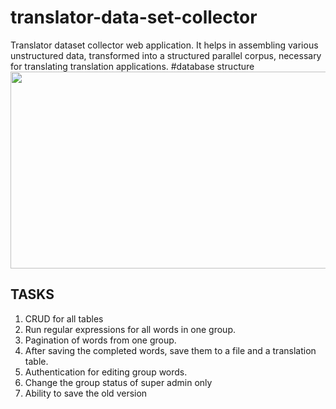 # translator-data-set-collector
Translator dataset collector web application. It helps in assembling various unstructured data, transformed into a structured parallel corpus, necessary for translating translation applications.
#database structure
<img width="560" height="315" src='https://dbdiagram.io/embed/614954fb825b5b01460b7ce2' />


## TASKS

1. CRUD for all tables
2. Run regular expressions for all words in one group.
3. Pagination of words from one group.
4. After saving the completed words, save them to a file and a translation table.
5. Authentication for editing group words.
6. Change the group status of super admin only
7. Ability to save the old version
